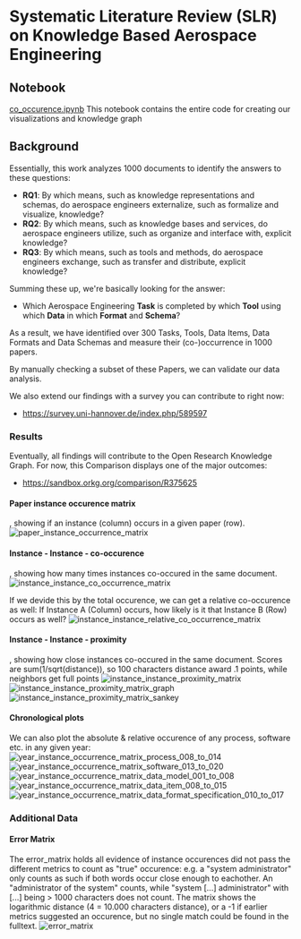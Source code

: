 # Systematic Literature Review (SLR) on Knowledge Based Aerospace Engineering

## Notebook
[co_occurence.ipynb](co_occurence.ipynb)
This notebook contains the entire code for creating our visualizations and knowledge graph

## Background
Essentially, this work analyzes 1000 documents to identify the answers to these questions:

- **RQ1**: By which means, such as knowledge representations and schemas, do aerospace engineers externalize, such as formalize and visualize, knowledge?
- **RQ2**: By which means, such as knowledge bases and services, do aerospace engineers utilize, such as organize and interface with, explicit knowledge?
- **RQ3**: By which means, such as tools and methods, do aerospace engineers exchange, such as transfer and distribute, explicit knowledge?

Summing these up, we're basically looking for the answer:

- Which Aerospace Engineering **Task** is completed by which **Tool** using which **Data** in which **Format** and **Schema**?

As a result, we have identified over 300 Tasks, Tools, Data Items, Data Formats and Data Schemas and measure their (co-)occurrence in 1000 papers.

By manually checking a subset of these Papers, we can validate our data analysis.

We also extend our findings with a survey you can contribute to right now:

- https://survey.uni-hannover.de/index.php/589597

### Results

Eventually, all findings will contribute to the Open Research Knowledge Graph. For now, this Comparison displays one of the major outcomes:
* https://sandbox.orkg.org/comparison/R375625

#### Paper instance occurence matrix
, showing if an instance (column) occurs in a given paper (row). 
![paper_instance_occurrence_matrix](<images/paper_instance_occurrence_matrix.png>)

#### Instance - Instance - co-occurence
, showing how many times instances co-occured in the same document.
![instance_instance_co_occurrence_matrix](<images/instance_instance_co_occurrence_matrix.png>)

If we devide this by the total occurence, we can get a relative co-occurence as well: If Instance A (Column) occurs, how likely is it that Instance B (Row) occurs as well?
![instance_instance_relative_co_occurrence_matrix](<images/instance_instance_relative_co_occurrence_matrix.png>)

#### Instance - Instance - proximity
, showing how close instances co-occured in the same document. Scores are sum(1/sqrt(distance)), so 100 characters distance award .1 points, while neighbors get full points 
![instance_instance_proximity_matrix](<images/instance_instance_proximity_matrix.png>)
![instance_instance_proximity_matrix_graph](<images/instance_instance_proximity_matrix_graph.png>)
![instance_instance_proximity_matrix_sankey](<images/instance_instance_proximity_matrix_sankey.png>)

#### Chronological plots
We can also plot the absolute & relative occurence of any process, software etc. in any given year:
![year_instance_occurrence_matrix_process_008_to_014](<images/year_instance_occurrence_matrix_process_008_to_014.png>)
![year_instance_occurrence_matrix_software_013_to_020](<images/year_instance_occurrence_matrix_software_013_to_020.png>)
![year_instance_occurrence_matrix_data_model_001_to_008](<images/year_instance_occurrence_matrix_data_model_001_to_008.png>)
![year_instance_occurrence_matrix_data_item_008_to_015](<images/year_instance_occurrence_matrix_data_item_008_to_015.png>)
![year_instance_occurrence_matrix_data_format_specification_010_to_017](<images/year_instance_occurrence_matrix_data_format_specification_010_to_017.png>)

### Additional Data

#### Error Matrix
The error_matrix holds all evidence of instance occurences did not pass the different metrics to count as "true" occurence: e.g. a "system administrator" only counts as such if both words occur close enough to eachother. An "administrator of the system" counts, while "system [...] administrator" with [...] being > 1000 characters does not count. The matrix shows the logarithmic distance (4 = 10.000 characters distance), or a -1 if earlier metrics suggested an occurence, but no single match could be found in the fulltext. 
![error_matrix](<images/error_matrix.png>)